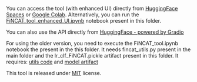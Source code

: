 You can access the tool (with enhanced UI) directly from [HuggingFace Spaces](https://huggingface.co/spaces/sohomghosh/FiNCAT_Financial_Numeral_Claim_Analysis_Tool) or [Google Colab](https://colab.research.google.com/drive/1OEN48pPaEFAXiB972tYjC0Llfo0qrLcN?usp=sharing). Alternatively, you can run the [FiNCAT_tool_enhanced_UI.ipynb](https://github.com/sohomghosh/FiNCAT_Financial_Numeral_Claim_Analysis_Tool/blob/main/tool/FiNCAT_tool_enhanced_UI.ipynb) notebook present in this folder.

You can also use the API directly from [HuggingFace - powered by Gradio](https://hf.space/gradioiframe/sohomghosh/FiNCAT_Financial_Numeral_Claim_Analysis_Tool/api)


For using the older version, you need to execute the FiNCAT_tool.ipynb notebook the present in the this folder. It needs fincat_utils.py present in the main folder and the lr_clf_FiNCAT.pickle artifact present in this folder. It requires: [utils code](https://raw.githubusercontent.com/sohomghosh/FiNCAT_Financial_Numeral_Claim_Analysis_Tool/main/fincat_utils.py) and [model artifact](https://raw.githubusercontent.com/sohomghosh/FiNCAT_Financial_Numeral_Claim_Analysis_Tool/main/tool/lr_clf_FiNCAT.pickle)

This tool is released under [MIT](https://github.com/sohomghosh/FiNCAT_Financial_Numeral_Claim_Analysis_Tool/blob/main/tool/LICENSE.txt) license.
